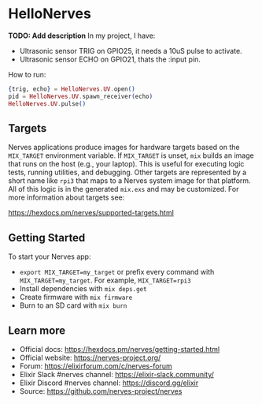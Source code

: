 # HelloNerves

**TODO: Add description**
In my project, I have:
* Ultrasonic sensor TRIG on GPIO25, it needs a 10uS pulse to activate.
* Ultrasonic sensor ECHO on GPIO21, thats the :input pin.

How to run:
```elixir
{trig, echo} = HelloNerves.UV.open()
pid = HelloNerves.UV.spawn_receiver(echo)
HelloNerves.UV.pulse()
```

## Targets

Nerves applications produce images for hardware targets based on the
`MIX_TARGET` environment variable. If `MIX_TARGET` is unset, `mix` builds an
image that runs on the host (e.g., your laptop). This is useful for executing
logic tests, running utilities, and debugging. Other targets are represented by
a short name like `rpi3` that maps to a Nerves system image for that platform.
All of this logic is in the generated `mix.exs` and may be customized. For more
information about targets see:

https://hexdocs.pm/nerves/supported-targets.html

## Getting Started

To start your Nerves app:
  * `export MIX_TARGET=my_target` or prefix every command with
    `MIX_TARGET=my_target`. For example, `MIX_TARGET=rpi3`
  * Install dependencies with `mix deps.get`
  * Create firmware with `mix firmware`
  * Burn to an SD card with `mix burn`

## Learn more

  * Official docs: https://hexdocs.pm/nerves/getting-started.html
  * Official website: https://nerves-project.org/
  * Forum: https://elixirforum.com/c/nerves-forum
  * Elixir Slack #nerves channel: https://elixir-slack.community/
  * Elixir Discord #nerves channel: https://discord.gg/elixir
  * Source: https://github.com/nerves-project/nerves
